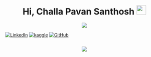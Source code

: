 <h1 align="center">Hi, Challa Pavan Santhosh  <img src="https://user-images.githubusercontent.com/39955420/147578264-bae0526c-028a-49d2-8af8-d08bb4edbd2a.gif" height="30" width="30"></h1>


<!-- Typing :Denvercoder1-->
<p align="center">
  <a href="https://github.com/DenverCoder1/readme-typing-svg"><img src="https://readme-typing-svg.herokuapp.com?font=Calluna&color=3C38F7&background=090906F2&center=true&lines=Data+Analyst"></a>
</p>


    
 


[![LinkedIn](https://img.shields.io/badge/LinkedIn-0077B5?style=for-the-badge&logo=linkedin&logoColor=white)](https://www.linkedin.com/in/challa-vijaya-sai-pavan-santhosh/)
[![kaggle](https://road-to-kaggle-grandmaster.vercel.app/api/simple/vanamayaswanth)](https://www.kaggle.com/challapavansanthosh)
[![GitHub](https://img.shields.io/badge/-Github-181717?style=for-the-badge&logo=Github&logoColor=white)](https://github.com/ChallaPavanSanthosh?tab=repositories)
<!-- ![GitHub followers](https://img.shields.io/github/followers/vanamayaswanth?style=social) -->


<h2 align="center"><img src="img/Pink And Green Motivation Quote LinkedIn Banner.gif"></h2>

<!---
- 👋 Hi, I’m @ChallaPavanSanthosh
- 👀 I’m interested in ...
- 🌱 I’m currently learning ...
- 💞️ I’m looking to collaborate on ...
- 📫 How to reach me ...

ChallaPavanSanthosh/ChallaPavanSanthosh is a ✨ special ✨ repository because its `README.md` (this file) appears on your GitHub profile.
You can click the Preview link to take a look at your changes.
--->
